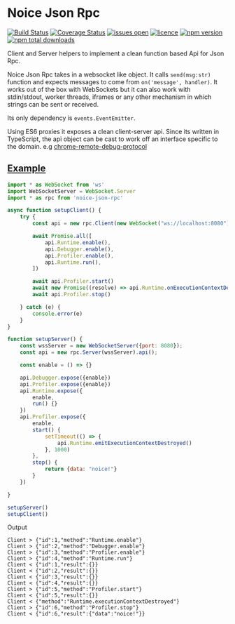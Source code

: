# Noice Json Rpc
[![Build Status](https://img.shields.io/travis/nojvek/noice-json-rpc/master.svg)](https://travis-ci.org/nojvek/noice-json-rpc)
[![Coverage Status](https://img.shields.io/coveralls/nojvek/noice-json-rpc/master.svg)](https://coveralls.io/github/nojvek/noice-json-rpc?branch=master)
[![issues open](https://img.shields.io/github/issues/nojvek/noice-json-rpc.svg)](https://github.com/nojvek/noice-json-rpc/issues)
[![licence](https://img.shields.io/npm/l/express.svg?maxAge=2592000)](https://github.com/nojvek/noice-json-rpc)
[![npm version](https://img.shields.io/npm/v/noice-json-rpc.svg)](https://www.npmjs.com/package/noice-json-rpc)
[![npm total downloads](https://img.shields.io/npm/dt/noice-json-rpc.svg?maxAge=2592000)](https://www.npmjs.com/package/noice-json-rpc)

Client and Server helpers to implement a clean function based Api for Json Rpc.

Noice Json Rpc takes in a websocket like object. It calls `send(msg:str)` function and expects messages to come from `on('message', handler)`. It works out of the box with WebSockets but it can also work with stdin/stdout, worker threads, iframes or any other mechanism in which strings can be sent or received. 

Its only dependency is `events.EventEmitter`.

Using ES6 proxies it exposes a clean client-server api. Since its written in TypeScript, the api object can be cast to work off an interface specific to the domain. e.g [chrome-remote-debug-protocol](https://github.com/nojvek/chrome-remote-debug-protocol) 

## [Example](tests/example.ts)

```js
import * as WebSocket from 'ws'
import WebSocketServer = WebSocket.Server
import * as rpc from 'noice-json-rpc'

async function setupClient() {
    try {
        const api = new rpc.Client(new WebSocket("ws://localhost:8080"), {logConsole: true}).api()

        await Promise.all([
            api.Runtime.enable(),
            api.Debugger.enable(),
            api.Profiler.enable(),
            api.Runtime.run(),
        ])

        await api.Profiler.start()
        await new Promise((resolve) => api.Runtime.onExecutionContextDestroyed(resolve)); // Wait for event
        await api.Profiler.stop()

    } catch (e) {
        console.error(e)
    }
}

function setupServer() {
    const wssServer = new WebSocketServer({port: 8080});
    const api = new rpc.Server(wssServer).api();

    const enable = () => {}

    api.Debugger.expose({enable})
    api.Profiler.expose({enable})
    api.Runtime.expose({
        enable,
        run() {}
    })
    api.Profiler.expose({
        enable,
        start() {
            setTimeout(() => {
                api.Runtime.emitExecutionContextDestroyed()
            }, 1000)
        },
        stop() {
            return {data: "noice!"}
        }
    })

}

setupServer()
setupClient()
```

Output

```
Client > {"id":1,"method":"Runtime.enable"}
Client > {"id":2,"method":"Debugger.enable"}
Client > {"id":3,"method":"Profiler.enable"}
Client > {"id":4,"method":"Runtime.run"}
Client < {"id":1,"result":{}}
Client < {"id":2,"result":{}}
Client < {"id":3,"result":{}}
Client < {"id":4,"result":{}}
Client > {"id":5,"method":"Profiler.start"}
Client < {"id":5,"result":{}}
Client < {"method":"Runtime.executionContextDestroyed"}
Client > {"id":6,"method":"Profiler.stop"}
Client < {"id":6,"result":{"data":"noice!"}}
```
